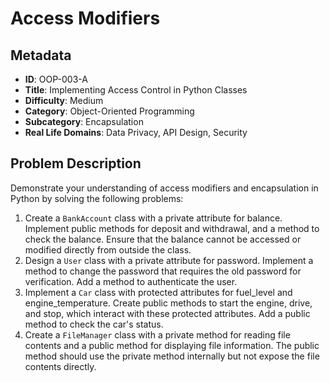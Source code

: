 # Access Modifiers
## Metadata
- **ID**: OOP-003-A
- **Title**: Implementing Access Control in Python Classes
- **Difficulty**: Medium
- **Category**: Object-Oriented Programming
- **Subcategory**: Encapsulation
- **Real Life Domains**: Data Privacy, API Design, Security
## Problem Description
Demonstrate your understanding of access modifiers and encapsulation in Python by solving the following problems:
1. Create a `BankAccount` class with a private attribute for balance. Implement public methods for deposit and withdrawal, and a method to check the balance. Ensure that the balance cannot be accessed or modified directly from outside the class.
2. Design a `User` class with a private attribute for password. Implement a method to change the password that requires the old password for verification. Add a method to authenticate the user.
3. Implement a `Car` class with protected attributes for fuel_level and engine_temperature. Create public methods to start the engine, drive, and stop, which interact with these protected attributes. Add a public method to check the car's status.
4. Create a `FileManager` class with a private method for reading file contents and a public method for displaying file information. The public method should use the private method internally but not expose the file contents directly.